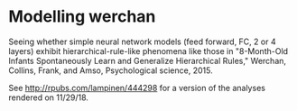 # Modelling werchan

Seeing whether simple neural network models (feed forward, FC, 2 or 4 layers) exhibit hierarchical-rule-like phenomena like those in "8-Month-Old Infants Spontaneously Learn and Generalize Hierarchical Rules," Werchan, Collins, Frank, and Amso, Psychological science, 2015.

See http://rpubs.com/lampinen/444298 for a version of the analyses rendered on 11/29/18.

